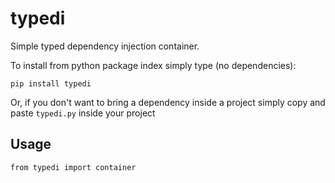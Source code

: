 # typedi

Simple typed dependency injection container.

To install from python package index simply type (no dependencies):
```
pip install typedi
```

Or, if you don't want to bring a dependency inside a project simply copy and paste `typedi.py` inside your project

## Usage

```
from typedi import container

```